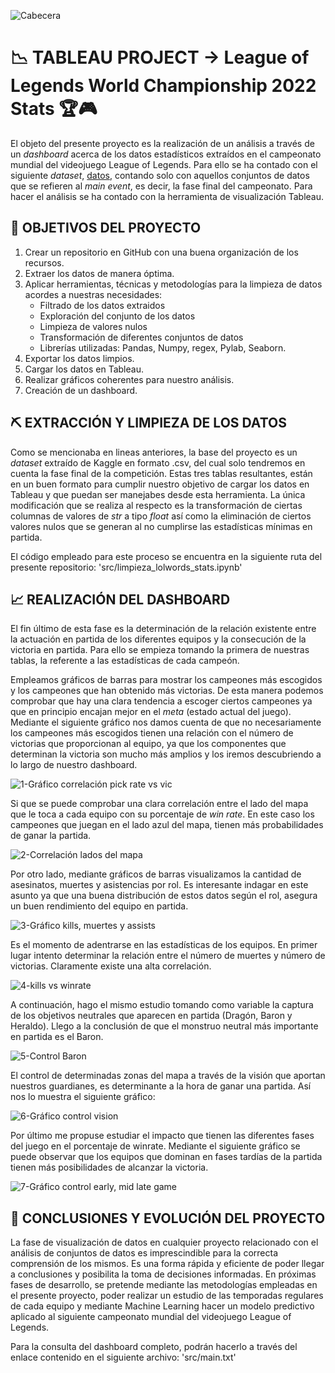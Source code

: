 ![Cabecera](https://github.com/Periclates7/Tableau-Project/blob/main/img/cabecera.jpg)
# 📉 TABLEAU PROJECT -> League of Legends World Championship 2022 Stats 🏆🎮
  
El objeto del presente proyecto es la realización de un análisis a través de un *dashboard* acerca de los datos estadísticos extraídos en el campeonato mundial del videojuego League of Legends. Para ello se ha contado con el siguiente *dataset*, [datos](https://www.kaggle.com/code/erenakbulut/worlds-2022-champs-teams-eda/data), contando solo con aquellos conjuntos de datos que se refieren al *main event*, es decir, la fase final del campeonato. Para hacer el análisis se ha contado con la herramienta de visualización Tableau.
  
## 🎯 OBJETIVOS DEL PROYECTO 
  
1. Crear un repositorio en GitHub con una buena organización de los recursos.
2. Extraer los datos de manera óptima.
3. Aplicar herramientas, técnicas y metodologías para la limpieza de datos acordes a nuestras necesidades:
    - Filtrado de los datos extraidos
    - Exploración del conjunto de los datos
    - Limpieza de valores nulos
    - Transformación de diferentes conjuntos de datos
    - Librerías utilizadas: Pandas, Numpy, regex, Pylab, Seaborn.
3. Exportar los datos limpios.
4. Cargar los datos en Tableau.
5. Realizar gráficos coherentes para nuestro análisis.
6. Creación de un dashboard.
  
## ⛏ EXTRACCIÓN Y LIMPIEZA DE LOS DATOS  
  
Como se mencionaba en lineas anteriores, la base del proyecto es un *dataset* extraído de Kaggle en formato .csv, del cual solo tendremos en cuenta la fase final de la competición. Estas tres tablas resultantes, están en un buen formato para cumplir nuestro objetivo de cargar los datos en Tableau y que puedan ser manejabes desde esta herramienta. La única modificación que se realiza al respecto es la transformación de ciertas columnas de valores de *str* a tipo *float* así como la eliminación de ciertos valores nulos que se generan al no cumplirse las estadísticas mínimas en partida.
  
El código empleado para este proceso se encuentra en la siguiente ruta del presente repositorio: 'src/limpieza_lolwords_stats.ipynb'
  
## 📈 REALIZACIÓN DEL DASHBOARD
  
El fin último de esta fase es la determinación de la relación existente entre la actuación en partida de los diferentes equipos y la consecución de la victoria en partida. Para ello se empieza tomando la primera de nuestras tablas, la referente a las estadísticas de cada campeón. 
  
Empleamos gráficos de barras para mostrar los campeones más escogidos y los campeones que han obtenido más victorias. De esta manera podemos comprobar que hay una clara tendencia a escoger ciertos campeones ya que en principio encajan mejor en el *meta* (estado actual del juego). Mediante el siguiente gráfico nos damos cuenta de que no necesariamente los campeones más escogidos tienen una relación con el número de victorias que proporcionan al equipo, ya que los componentes que determinan la victoria son mucho más amplios y los iremos descubriendo a lo largo de nuestro dashboard.
  
![1-Gráfico correlación pick rate vs vic](https://github.com/Periclates7/Tableau-Project/blob/main/img/1.%20pick%20rate%20vs%20win%20rate2.png)
  
Si que se puede comprobar una clara correlación entre el lado del mapa que le toca a cada equipo con su porcentaje de *win rate*. En este caso los campeones que juegan en el lado azul del mapa, tienen más probabilidades de ganar la partida.
  
![2-Correlación lados del mapa](https://github.com/Periclates7/Tableau-Project/blob/main/img/2.%20blue:red%20size2.png)  
  
Por otro lado, mediante gráficos de barras visualizamos la cantidad de asesinatos, muertes y asistencias por rol. Es interesante indagar en este asunto ya que una buena distribución de estos datos según el rol, asegura un buen rendimiento del equipo en partida.
  
![3-Gráfico kills, muertes y assists](https://github.com/Periclates7/Tableau-Project/blob/main/img/3.%20kda%20por%20rol2.png)
    
Es el momento de adentrarse en las estadísticas de los equipos. En primer lugar intento determinar la relación entre el número de muertes y número de victorias. Claramente existe una alta correlación. 
  
![4-kills vs winrate](https://github.com/Periclates7/Tableau-Project/blob/main/img/4.%20kills%20vs%20wins2.png)
  
A continuación, hago el mismo estudio tomando como variable la captura de los objetivos neutrales que aparecen en partida (Dragón, Baron y Heraldo). Llego a la conclusión de que el monstruo neutral más importante en partida es el Baron.
  
![5-Control Baron](https://github.com/Periclates7/Tableau-Project/blob/main/img/5.%20baron%2C%20drag%2C%20herald2.png)
  
El control de determinadas zonas del mapa a través de la visión que aportan nuestros guardianes, es determinante a la hora de ganar una partida. Así nos lo muestra el siguiente gráfico:
  
![6-Gráfico control vision](https://github.com/Periclates7/Tableau-Project/blob/main/img/6.%20Vision%20y%20jungla2.png)  

Por último me propuse estudiar el impacto que tienen las diferentes fases del juego en el porcentaje de winrate. Mediante el siguiente gráfico se puede observar que los equipos que dominan en fases tardías de la partida tienen más posibilidades de alcanzar la victoria.
  
![7-Gráfico control early, mid late game](https://github.com/Periclates7/Tableau-Project/blob/main/img/7.%20early:late%20game2.png)
  
## 📝 CONCLUSIONES Y EVOLUCIÓN DEL PROYECTO
  
La fase de visualización de datos en cualquier proyecto relacionado con el análisis de conjuntos de datos es imprescindible para la correcta comprensión de los mismos. Es una forma rápida y eficiente de poder llegar a conclusiones y posibilita la toma de decisiones informadas. En próximas fases de desarrollo, se pretende mediante las metodologías empleadas en el presente proyecto, poder realizar un estudio de las temporadas regulares de cada equipo y mediante Machine Learning hacer un modelo predictivo aplicado al siguiente campeonato mundial del videojuego League of Legends.
  
Para la consulta del dashboard completo, podrán hacerlo a través del enlace contenido en el siguiente archivo: 'src/main.txt'
